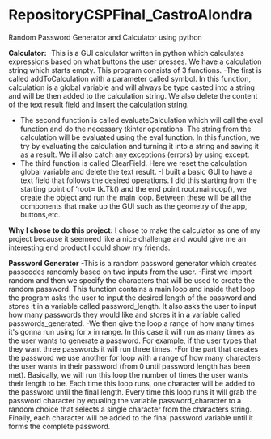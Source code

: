 # RepositoryCSPFinal_CastroAlondra
Random Password Generator and Calculator using python

**Calculator:**
-This is a GUI calculator written in python which calculates expressions based on what buttons the user presses. We have a calculation string which starts empty. This program consists of 3 functions. 
-The first is called  addToCalculation with a parameter called symbol. In this function,  calculation is a global  variable and will always be type casted into a string and will be then added to the calculation string.  We also delete the content of the text result field and insert the calculation string.
- The second function is called  evaluateCalculation which will call the eval  function and do the necessary tkinter operations. The string from the calculation will be evaluated using the eval function. In this function, we try by evaluating the calculation  and turning it into a string and saving it as a result. We ill also catch any exceptions (errors) by using except. 
- The third function is called ClearField. Here we reset the calculation global variable and delete the text result.
-I built a basic GUI to have a text field that follows the desired operations. I did this starting from   the starting point of ‘root= tk.Tk() and the end point root.mainloop(),  we  create the object and run the  main loop. Between these will be all  the components that make up the GUI  such  as the  geometry   of the app, buttons,etc.


**Why I chose to do this project:** I chose to make the calculator as one of my project because it seemeed like a nice challenge and would 
give me an interesting end product I could show my friends.
 
 **Password Generator**
 -This is a random password generator which creates passcodes  randomly based on two inputs from the user.
-First we import random and then we specify the characters that will be used to create the random password. This function contains a main loop and inside that loop the program asks the  user to input the desired length of the password and stores it in a variable called password_length. It also asks the user to input how many passwords they would like and stores it in a variable called passwords_generated.
-We then give the loop a range of how many  times it's gonna run using for x  in range. In this case it will run as many times as the user wants to generate a password. For example, if the user types that they want three  passwords it will run three times.
-For the part that creates the password we use another for loop with a range of how many characters the user wants in their password (from 0 until password length has been met). Basically, we will run this  loop the number of times the user wants their length to be. Each time this loop runs, one character will be added to the password until the final  length. Every time this  loop runs it will grab the password character by equaling the variable password_character to a random choice that  selects a single character from the characters string. Finally, each character will be added to the final password variable until it forms the  complete password.

